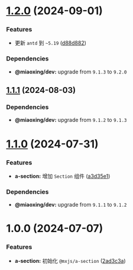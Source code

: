 # [1.2.0](https://github.com/miaoxing/mxjs-a-section/compare/v1.1.1...v1.2.0) (2024-09-01)


### Features

* 更新 `antd` 到 `~5.19` ([d88d882](https://github.com/miaoxing/mxjs-a-section/commit/d88d8826f06ea49ec4ddea3802e46609f72fb09b))





### Dependencies

* **@miaoxing/dev:** upgrade from `9.1.3` to `9.2.0`

## [1.1.1](https://github.com/miaoxing/mxjs-a-section/compare/v1.1.0...v1.1.1) (2024-08-03)





### Dependencies

* **@miaoxing/dev:** upgrade from `9.1.2` to `9.1.3`

# [1.1.0](https://github.com/miaoxing/mxjs-a-section/compare/v1.0.0...v1.1.0) (2024-07-31)


### Features

* **a-section:** 增加 `Section` 组件 ([a3d35e1](https://github.com/miaoxing/mxjs-a-section/commit/a3d35e1dc0bf97570ca6bcedfba63d2482a46330))





### Dependencies

* **@miaoxing/dev:** upgrade from `9.1.1` to `9.1.2`

# 1.0.0 (2024-07-07)


### Features

* **a-section:** 初始化 `@mxjs/a-section` ([2ad3c3a](https://github.com/miaoxing/mxjs-a-section/commit/2ad3c3a8ebbcb9cd1f808f737d13a7fcc242e226))
